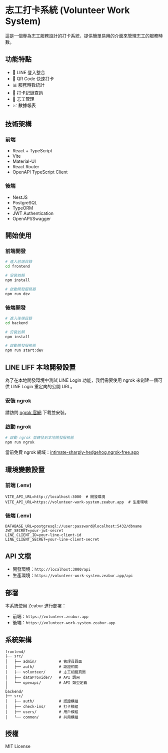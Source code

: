 # 志工打卡系統 (Volunteer Work System)

這是一個專為志工服務設計的打卡系統，提供簡單易用的介面來管理志工的服務時數。

## 功能特點

- 📱 LINE 登入整合
- 🔄 QR Code 快速打卡
- 📊 服務時數統計
- 📝 打卡記錄查詢
- 👥 志工管理
- 📈 數據報表

## 技術架構

### 前端

- React + TypeScript
- Vite
- Material-UI
- React Router
- OpenAPI TypeScript Client

### 後端

- NestJS
- PostgreSQL
- TypeORM
- JWT Authentication
- OpenAPI/Swagger

## 開始使用

### 前端開發

```bash
# 進入前端目錄
cd frontend

# 安裝依賴
npm install

# 啟動開發服務器
npm run dev
```

### 後端開發

```bash
# 進入後端目錄
cd backend

# 安裝依賴
npm install

# 啟動開發服務器
npm run start:dev
```

## LINE LIFF 本地開發設置

為了在本地開發環境中測試 LINE Login 功能，我們需要使用 ngrok 來創建一個可供 LINE Login 重定向的公開 URL。

### 安裝 ngrok

請訪問 [ngrok 官網](https://ngrok.com/) 下載並安裝。

### 啟動 ngrok

```bash
# 啟動 ngrok 並轉發到本地開發服務器
npm run ngrok
```

當前免費 ngrok 網域：[intimate-sharply-hedgehog.ngrok-free.app](intimate-sharply-hedgehog.ngrok-free.app)

## 環境變數設置

### 前端 (.env)
```
VITE_API_URL=http://localhost:3000  # 開發環境
VITE_API_URL=https://volunteer-work-system.zeabur.app  # 生產環境
```

### 後端 (.env)
```
DATABASE_URL=postgresql://user:password@localhost:5432/dbname
JWT_SECRET=your-jwt-secret
LINE_CLIENT_ID=your-line-client-id
LINE_CLIENT_SECRET=your-line-client-secret
```

## API 文檔

- 開發環境：`http://localhost:3000/api`
- 生產環境：`https://volunteer-work-system.zeabur.app/api`

## 部署

本系統使用 Zeabur 進行部署：
- 前端：`https://volunteer.zeabur.app`
- 後端：`https://volunteer-work-system.zeabur.app`

## 系統架構

```
frontend/
├── src/
│   ├── admin/          # 管理員頁面
│   ├── auth/           # 認證相關
│   ├── volunteer/      # 志工相關頁面
│   ├── dataProvider/   # API 調用
│   └── openapi/        # API 類型定義
│
backend/
├── src/
│   ├── auth/           # 認證模組
│   ├── check-ins/      # 打卡模組
│   ├── users/          # 用戶模組
│   └── common/         # 共用模組
```


## 授權

MIT License